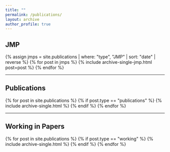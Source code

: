 ```yaml
---
title: ""
permalink: /publications/
layout: archive
author_profile: true
---
```


## JMP
{% assign jmps = site.publications | where: "type", "JMP" | sort: "date" | reverse %}
{% for post in jmps %}
  {% include archive-single-jmp.html post=post %}
{% endfor %}

---
## Publications
{% for post in site.publications %}
  {% if post.type == "publications" %}
    {% include archive-single.html %}
  {% endif %}
{% endfor %}

---

## Working in Papers
{% for post in site.publications %}
  {% if post.type == "working" %}
    {% include archive-single.html %}
  {% endif %}
{% endfor %}

